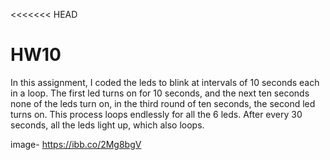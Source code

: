 <<<<<<< HEAD
# HW10
 In this assignment, I coded the leds to blink at intervals of 10 seconds each in a loop. The first led turns on for 10 seconds, and the next ten seconds none of the leds turn on, in the third round of ten seconds, the second led turns on. This process loops endlessly for all the 6 leds. 
 After every 30 seconds, all the leds light up, which also loops. 


image- https://ibb.co/2Mg8bgV
